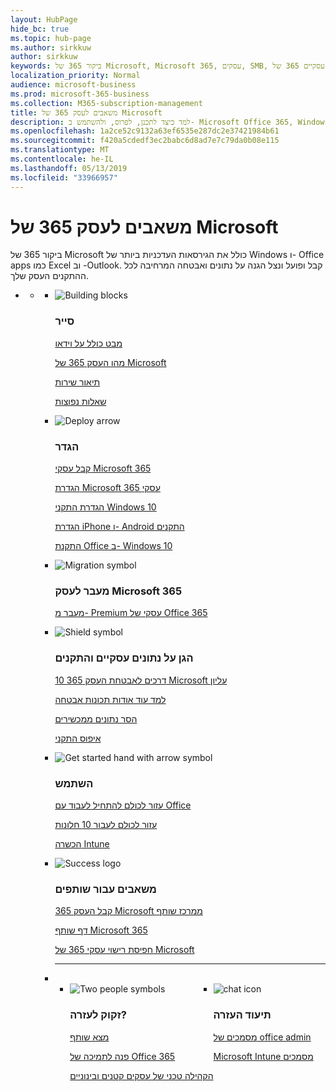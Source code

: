 ```yaml
---
layout: HubPage
hide_bc: true
ms.topic: hub-page
ms.author: sirkkuw
author: sirkkuw
keywords: ביקור 365 של Microsoft, Microsoft 365, עסקים, SMB, קטנים העסק הבינוני, תיעוד עסקיים 365 של Microsoft, מסמכים, תיעוד, מידע טכני
localization_priority: Normal
audience: microsoft-business
ms.prod: microsoft-365-business
ms.collection: M365-subscription-management
title: משאבים לעסק 365 של Microsoft
description: למד כיצד לתכנן, לפרוס, ולהשתמש ב- Microsoft Office 365, Windows 10, ניידות ארגון + אבטחה יחד בעסק שלך עבור תשתית משולבת ומאובטחת מאפשרת עבודת צוות אשר מבטל את הנעילה של יצירתיות.
ms.openlocfilehash: 1a2ce52c9132a63ef6535e287dc2e37421984b61
ms.sourcegitcommit: f420a5cdedf3ec2babc6d8ad7e7c79da0b08e115
ms.translationtype: MT
ms.contentlocale: he-IL
ms.lasthandoff: 05/13/2019
ms.locfileid: "33966957"
---
```

<div id="main" class="v2">
    <div class="container">
        <h1>משאבים לעסק 365 של Microsoft</h1>
        <P>ביקור 365 של Microsoft כולל את הגירסאות העדכניות ביותר של Windows ו- Office apps כמו Excel וב -Outlook. קבל ופועל ונצל הגנה על נתונים ואבטחה המרחיבה לכל ההתקנים העסק שלך.</p>
        <P></p>
        <ul class="pivots">
            <li>
                <a href="#home"></a>
                <ul id="home">
                    <li>
                        <a href="#home-all"></a>
                        <ul id="home-all" class="cardsF">
                            <li>
                                <div class="cardSize">
                                    <div class="cardPadding">
                                        <div class="card">
                                            <div class="cardImageOuter">
                                                <div class="cardImage">
                                                    <img src="https://docs.microsoft.com/office/media/icons/blocks-blue.svg" alt="Building blocks" />
                                                </div>
                                            </div>
                                            <div class="cardText">
                                                <h3>סייר</h3>
                                                <P><a href="https://support.office.com/article/what-is-microsoft-365-business-901e2522-c2cf-4b8c-894e-f482cda3347a" target="_blank">מבט כולל על וידאו</a></p>
                                                <P><a href="microsoft-365-business-overview.md" target="_blank">מהו העסק 365 של Microsoft</a></p>
                                                <P><a href="https://docs.microsoft.com/office365/servicedescriptions/microsoft-365-business-service-description" target="_blank">תיאור שירות</a></p>
                                                <P><a href="https://docs.microsoft.com/microsoft-365/business/support/microsoft-365-business-faqs" target="_blank">שאלות נפוצות</a></p>
                                            </div>
                                        </div>
                                    </div>
                                </div>
                            </li>
                            <li>
                                <div class="cardSize">
                                    <div class="cardPadding">
                                        <div class="card">
                                            <div class="cardImageOuter">
                                                <div class="cardImage">
                                                    <img src="https://docs.microsoft.com/office/media/icons/deploy-blue.svg" alt="Deploy arrow" />
                                                </div>
                                            </div>
                                            <div class="cardText">
                                                <h3>הגדר</h3>
                                              <P><a href="sign-up.md" target="_blank">קבל עסקי Microsoft 365</a></p>
                                               <P><a href="set-up.md" target="_blank">הגדרת Microsoft 365 עסקי</a></p>
                                                <P><a href="set-up-windows-devices.md" target="_blank">הגדרת התקני Windows 10</a></p>
                                                <P><a href="set-up-mobile-devices.md" target="_blank">הגדרת iPhone ו- Android התקנים</a></p>
                                                <P><a href="auto-install-or-uninstall-office.md" target="_blank">התקנת Office ב- Windows 10</a></p>
                                            </div>
                                        </div>
                                    </div>
                                </div>
                            </li>
                            <li>
                                <div class="cardSize">
                                    <div class="cardPadding">
                                        <div class="card">
                                            <div class="cardImageOuter">
                                                <div class="cardImage">
                                                    <img src="https://docs.microsoft.com/office/media/icons/migration-blue.svg" alt="Migration symbol" />
                                                </div>
                                            </div>
                                            <div class="cardText">
                                                <h3>מעבר לעסק Microsoft 365</h3>
                                                <P><a href="migrate-to-microsoft-365-business.md" target="_blank">מעבר מ- Premium עסקי של Office 365</a></p>
                                            </div>
                                        </div>
                                    </div>
                                </div>
                            </li> 
                            <li>
                                <div class="cardSize">
                                    <div class="cardPadding">
                                        <div class="card">
                                            <div class="cardImageOuter">
                                                <div class="cardImage">
                                                    <img src="https://docs.microsoft.com/office/media/icons/security-blue.svg" alt="Shield symbol" />
                                                </div>
                                            </div>
                                            <div class="cardText">
                                                <h3>הגן על נתונים עסקיים והתקנים</h3>
                                                 <P><a href="https://docs.microsoft.com/office365/admin/security-and-compliance/secure-your-business-data"target="_blank">10 דרכים לאבטחת העסק 365 Microsoft עליון</a></p>
                                                <P><a href="security-features.md" target="_blank">למד עוד אודות תכונות אבטחה</a></p>
                                                <P><a href="remove-company-data.md" target="_blank">הסר נתונים ממכשירים</a></p>
                                                <P><a href="reset-devices-to-factory-settings.md" target="_blank">איפוס התקני</a></p>
                                                </div>
                                        </div>
                                    </div>
                                </div>
                            </li>
                            <li>
                                <div class="cardSize">
                                    <div class="cardPadding">
                                        <div class="card">
                                            <div class="cardImageOuter">
                                                <div class="cardImage">
                                                    <img src="https://docs.microsoft.com/office/media/icons/get-started-blue.svg" alt="Get started hand with arrow symbol" />
                                                </div>
                                            </div>
                                            <div class="cardText">
                                                <h3>השתמש</h3>
                                                <P><a href="https://support.office.com/office-training-center" target="_blank">עזור לכולם להתחיל לעבוד עם Office</a></p>
                                                <P><a href="https://www.microsoft.com/itpro/windows-10/end-user-readiness" target="_blank">עזור לכולם לעבור 10 חלונות</a></p>
                                                <P><a href="https://docs.microsoft.com/intune-user-help/use-managed-devices-to-get-work-done" target="_blank">הכשרה Intune</a></p>
                                            </div>
                                        </div>
                                    </div>
                                </div>
                            </li>
                            <li>
                                <div class="cardSize">
                                    <div class="cardPadding">
                                        <div class="card">
                                            <div class="cardImageOuter">
                                                <div class="cardImage">
                                                    <img src="https://docs.microsoft.com/en-us/office/media/icons/success-blue.svg" alt="Success logo" />
                                                </div>
                                            </div>
                                            <div class="cardText">
                                                <h3>משאבים עבור שותפים</h3>
                                                <P><a href="get-microsoft-365-business.md" target="_blank">קבל העסק 365 Microsoft ממרכז שותף</a></p>
                                                <P><a href="https://www.microsoft.com/microsoft-365/partners/business" target="_blank">דף שותף Microsoft 365</a></p>
                                                <P><a href="https://www.microsoft.com/microsoft-365/partners/resources/microsoft-365-business-licensing-deck" target="_blank">חפיסת רישוי עסקי 365 של Microsoft</a></p>
                                            </div>
                                        </div>
                                    </div>
                                </div>
                            </li>
                                <li class="fullSpan">
                                  <hr />
                                  <br>
                                  <ul class="cardsF panelContent singlePanelContent" style="display:flex!important;">
                                    <li>
                                    <div class="cardSize">
                                        <div class="cardPadding">
                                            <div class="card">
                                                <div class="cardImageOuter">
                                                    <div class="cardImage">
                                                        <img src="https://docs.microsoft.com/office/media/icons/users-people.svg" alt="Two people symbols" />
                                                    </div>
                                                </div>
                                                <div class="cardText">
                                                    <h3>זקוק לעזרה?</h3>
                                                    <P><a href="https://www.microsoft.com/solution-providers/search" target="_blank">מצא שותף</a></p>
                                                    <P><a href="https://support.office.com/article/Contact-support-for-business-products-Admin-Help-32a17ca7-6fa0-4870-8a8d-e25ba4ccfd4b" target="_blank">פנה לתמיכה של Office 365</a></p>
                                                    <P><a href="https://techcommunity.microsoft.com/t5/Small-and-Medium-Businesses/ct-p/SMB" target="_blank">הקהילה טכני של עסקים קטנים ובינוניים</a></p>
                                                </div>
                                            </div>
                                        </div>
                                    </div>
                                </li> 
                                <li>
                                    <div class="cardSize">
                                        <div class="cardPadding">
                                            <div class="card">
                                                <div class="cardImageOuter">
                                                    <div class="cardImage">
                                                        <img src="https://docs.microsoft.com/office/media/icons/chat.svg" alt="chat icon" />
                                                    </div>
                                                </div>
                                                <div class="cardText">
                                                    <h3>תיעוד העזרה</h3>
                                                     <P><a href="https://docs.microsoft.com/office/admins-itprofessionals" target="_blank">מסמכים של office admin</a></p>
                                                     <P><a href="https://docs.microsoft.com/intune/index">Microsoft Intune מסמכים</a></p>
                                                </div>
                                            </div>
                                        </div>
                                    </div>
                                </li>
                            </li>
                        </ul>
                    </li>
                </ul>
            </li>
        </ul>
    </div>
</div>